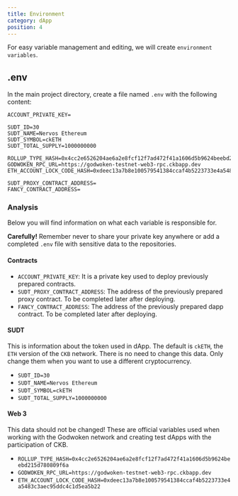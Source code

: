 ```yaml
---
title: Environment
category: dApp
position: 4
---
```


For easy variable management and editing, we will create `environment variables`.

## .env

In the main project directory, create a file named `.env` with the following content:

```env
ACCOUNT_PRIVATE_KEY=

SUDT_ID=30
SUDT_NAME=Nervos Ethereum
SUDT_SYMBOL=ckETH
SUDT_TOTAL_SUPPLY=1000000000

ROLLUP_TYPE_HASH=0x4cc2e6526204ae6a2e8fcf12f7ad472f41a1606d5b9624beebd215d780809f6a
GODWOKEN_RPC_URL=https://godwoken-testnet-web3-rpc.ckbapp.dev
ETH_ACCOUNT_LOCK_CODE_HASH=0xdeec13a7b8e100579541384ccaf4b5223733e4a5483c3aec95ddc4c1d5ea5b22

SUDT_PROXY_CONTRACT_ADDRESS=
FANCY_CONTRACT_ADDRESS=
```

### Analysis

Below you will find information on what each variable is responsible for.


<alert type="warning">

**Carefully!** Remember never to share your private key anywhere or add a completed `.env` file with sensitive data to the repositories.

</alert>

#### Contracts

- `ACCOUNT_PRIVATE_KEY`: It is a private key used to deploy previously prepared contracts.
- `SUDT_PROXY_CONTRACT_ADDRESS`: The address of the previously prepared proxy contract. To be completed later after deploying.
- `FANCY_CONTRACT_ADDRESS`: The address of the previously prepared dapp contract. To be completed later after deploying.


#### SUDT

This is information about the token used in dApp. The default is `ckETH`, the `ETH` version of the `CKB` network. There is no need to change this data. Only change them when you want to use a different cryptocurrency.

- `SUDT_ID=30`
- `SUDT_NAME=Nervos Ethereum`
- `SUDT_SYMBOL=ckETH`
- `SUDT_TOTAL_SUPPLY=1000000000`

#### Web 3

This data should not be changed! These are official variables used when working with the Godwoken network and creating test dApps with the participation of CKB.

- `ROLLUP_TYPE_HASH=0x4cc2e6526204ae6a2e8fcf12f7ad472f41a1606d5b9624beebd215d780809f6a`
- `GODWOKEN_RPC_URL=https://godwoken-testnet-web3-rpc.ckbapp.dev`
- `ETH_ACCOUNT_LOCK_CODE_HASH=0xdeec13a7b8e100579541384ccaf4b5223733e4a5483c3aec95ddc4c1d5ea5b22`

